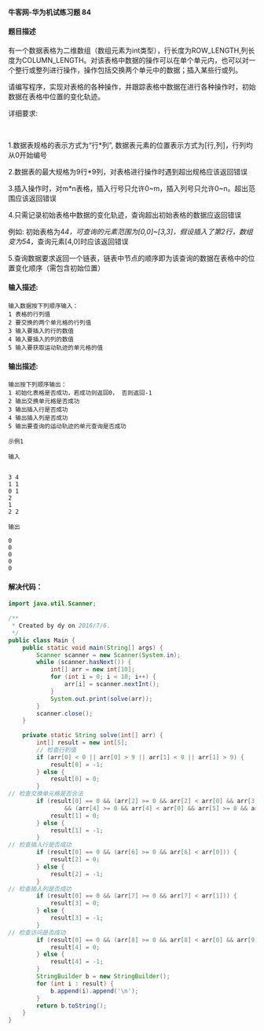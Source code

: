 #### 牛客网-华为机试练习题 84

#### 题目描述

​    有一个数据表格为二维数组（数组元素为int类型），行长度为ROW_LENGTH,列长度为COLUMN_LENGTH。对该表格中数据的操作可以在单个单元内，也可以对一个整行或整列进行操作，操作包括交换两个单元中的数据；插入某些行或列。 

​    请编写程序，实现对表格的各种操作，并跟踪表格中数据在进行各种操作时，初始数据在表格中位置的变化轨迹。

 

详细要求:

​     

1.数据表规格的表示方式为“行*列”, 数据表元素的位置表示方式为[行,列]，行列均从0开始编号

2.数据表的最大规格为9行*9列，对表格进行操作时遇到超出规格应该返回错误

3.插入操作时，对m*n表格，插入行号只允许0~m，插入列号只允许0~n。超出范围应该返回错误

4.只需记录初始表格中数据的变化轨迹，查询超出初始表格的数据应返回错误

例如:  初始表格为4*4，可查询的元素范围为[0,0]~[3,3]，假设插入了第2行，数组变为5*4，查询元素[4,0]时应该返回错误

5.查询数据要求返回一个链表，链表中节点的顺序即为该查询的数据在表格中的位置变化顺序（需包含初始位置）

 

#### 输入描述:

```
输入数据按下列顺序输入：
1 表格的行列值
2 要交换的两个单元格的行列值
3 输入要插入的行的数值
4 输入要插入的列的数值
5 输入要获取运动轨迹的单元格的值
```

#### 输出描述:

```
输出按下列顺序输出：
1 初始化表格是否成功，若成功则返回0， 否则返回-1
2 输出交换单元格是否成功
3 输出插入行是否成功
4 输出插入列是否成功
5 输出要查询的运动轨迹的单元查询是否成功

示例1

输入


3 4
1 1
0 1
2
1
2 2

输出

0
0
0
0
0
```

#### 解决代码：
```java
import java.util.Scanner;
   
/**
 * Created by dy on 2016/7/6.
 */
public class Main {
    public static void main(String[] args) {
        Scanner scanner = new Scanner(System.in);
        while (scanner.hasNext()) {
            int[] arr = new int[10];
            for (int i = 0; i < 10; i++) {
                arr[i] = scanner.nextInt();
            }
            System.out.print(solve(arr));
        }
        scanner.close();
    }
   
    private static String solve(int[] arr) {
        int[] result = new int[5];
        // 检查行列值
        if (arr[0] < 0 || arr[0] > 9 || arr[1] < 0 || arr[1] > 9) {
            result[0] = -1;
        } else {
            result[0] = 0;
        }
// 检查交换单元格是否合法
        if (result[0] == 0 && (arr[2] >= 0 && arr[2] < arr[0] && arr[3] >= 0 && arr[3] < arr[1])
                && (arr[4] >= 0 && arr[4] < arr[0] && arr[5] >= 0 && arr[5] < arr[1])) {
            result[1] = 0;
        } else {
            result[1] = -1;
        }
// 检查插入行是否成功
        if (result[0] == 0 && (arr[6] >= 0 && arr[6] < arr[0])) {
            result[2] = 0;
        } else {
            result[2] = -1;
        }
// 检查插入列是否成功
        if (result[0] == 0 && (arr[7] >= 0 && arr[7] < arr[1])) {
            result[3] = 0;
        } else {
            result[3] = -1;
        }
// 检查访问是否成功
        if (result[0] == 0 && (arr[8] >= 0 && arr[8] < arr[0] && arr[9] >= 0 && arr[9] < arr[1])) {
            result[4] = 0;
        } else {
            result[4] = -1;
        }
        StringBuilder b = new StringBuilder();
        for (int i : result) {
            b.append(i).append('\n');
        }
        return b.toString();
    }
}


```
